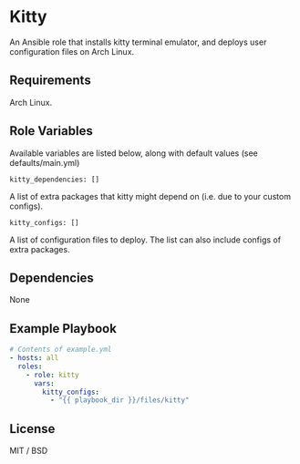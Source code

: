 Kitty
=====

An Ansible role that installs kitty terminal emulator, and deploys user configuration files on Arch Linux.

Requirements
------------

Arch Linux.

Role Variables
--------------

Available variables are listed below, along with default values (see defaults/main.yml)

    kitty_dependencies: []

A list of extra packages that kitty might depend on (i.e. due to your custom configs). 

    kitty_configs: []

A list of configuration files to deploy. The list can also include configs of extra packages.

Dependencies
------------

None

Example Playbook
----------------

```yaml
# Contents of example.yml
- hosts: all
  roles:
    - role: kitty
      vars:
        kitty_configs:
          - "{{ playbook_dir }}/files/kitty"
```

License
-------

MIT / BSD
